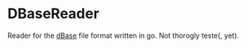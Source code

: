 DBaseReader
===========

Reader for the [dBase](http://en.wikipedia.org/wiki/DBase) file format written in go. Not thorogly teste(, yet).
